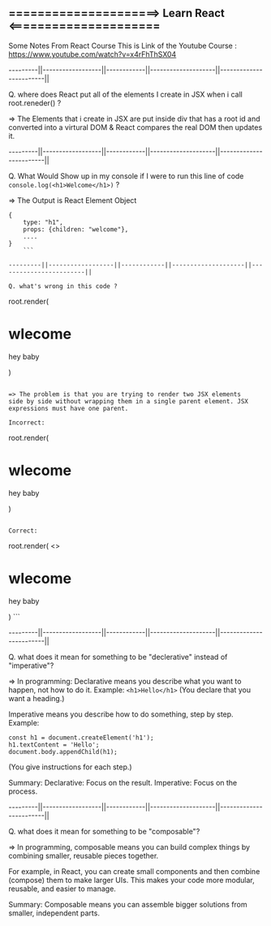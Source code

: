 ## =====================> Learn React <=====================

Some Notes From React Course
This is Link of the Youtube Course : https://www.youtube.com/watch?v=x4rFhThSX04

---------||------------------||------------||--------------------||------------------------||

Q. where does React put all of the elements I create in JSX when i call root.reneder() ?

=> The Elements that i create in JSX are put inside div that has a root id and
converted into a virtural DOM & React compares the real DOM then updates it.

---------||------------------||------------||--------------------||------------------------||

Q. What Would Show up in my console if I were to run this line of code `console.log(<h1>Welcome</h1>)` ?

=> The Output is React Element Object

````
{
    type: "h1",
    props: {children: "welcome"},
    ....
}
    ```

---------||------------------||------------||--------------------||------------------------||

Q. what's wrong in this code ?

````

root.render(

<h1>wlecome</h1>
<p>hey baby</p>
)

```

=> The problem is that you are trying to render two JSX elements
side by side without wrapping them in a single parent element. JSX expressions must have one parent.

Incorrect:

```

root.render(

<h1>wlecome</h1>
<p>hey baby</p>
)

```

Correct:

```

root.render(
<>

<h1>wlecome</h1>
<p>hey baby</p>
</>
)
```

---------||------------------||------------||--------------------||------------------------||

Q. what does it mean for something to be "declerative" instead of "imperative"?

=> In programming:
Declarative means you describe what you want to happen, not how to do it.
Example: `<h1>Hello</h1>` (You declare that you want a heading.)

Imperative means you describe how to do something, step by step.
Example:

```
const h1 = document.createElement('h1');
h1.textContent = 'Hello';
document.body.appendChild(h1);
```

(You give instructions for each step.)

Summary:
Declarative: Focus on the result.
Imperative: Focus on the process.

---------||------------------||------------||--------------------||------------------------||

Q. what does it mean for something to be "composable"?

=> In programming, composable means you can build complex things by combining smaller,
reusable pieces together.

For example, in React, you can create small components and then combine (compose) them to make larger UIs.
This makes your code more modular, reusable, and easier to manage.

Summary:
Composable means you can assemble bigger solutions from smaller, independent parts.

```

```
